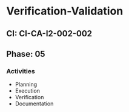 # Verification-Validation

## CI: CI-CA-I2-002-002
## Phase: 05

### Activities
- Planning
- Execution
- Verification
- Documentation
